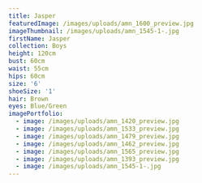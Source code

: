 ```yaml
---
title: Jasper
featuredImage: /images/uploads/amn_1600_preview.jpg
imageThumbnail: /images/uploads/amn_1545-1-.jpg
firstName: Jasper
collection: Boys
height: 120cm
bust: 60cm
waist: 55cm
hips: 60cm
size: '6'
shoeSize: '1'
hair: Brown
eyes: Blue/Green
imagePortfolio:
  - image: /images/uploads/amn_1420_preview.jpg
  - image: /images/uploads/amn_1533_preview.jpg
  - image: /images/uploads/amn_1479_preview.jpg
  - image: /images/uploads/amn_1462_preview.jpg
  - image: /images/uploads/amn_1565_preview.jpg
  - image: /images/uploads/amn_1393_preview.jpg
  - image: /images/uploads/amn_1545-1-.jpg
---
```


